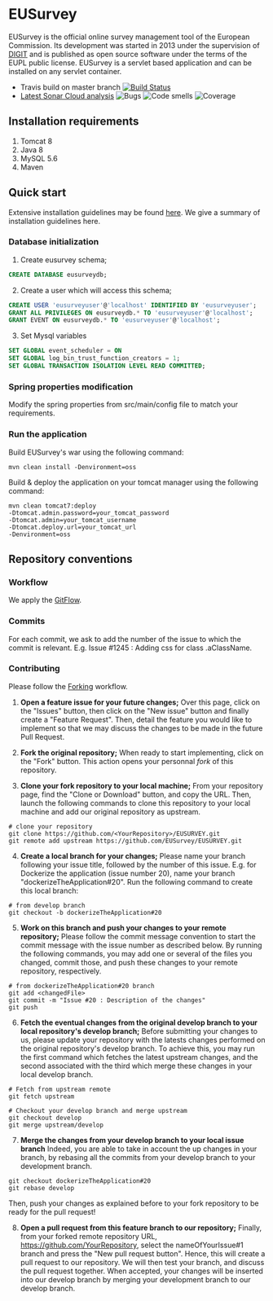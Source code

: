 # EUSurvey
EUSurvey is the official online survey management tool of the European Commission. Its development was started in 2013 under the supervision of [DIGIT](http://ec.europa.eu/dgs/informatics/index_en.htm) and is published as open source software under the terms of the EUPL public license. EUSurvey is a servlet based application and can be installed on any servlet container.
* Travis build on master branch [![Build Status](https://travis-ci.com/EUSurvey/EUSURVEY.svg?branch=master)](https://travis-ci.com/EUSurvey/EUsurvey)
* [Latest Sonar Cloud analysis](https://sonarcloud.io/dashboard?id=EUSURVEY) ![Bugs](https://sonarcloud.io/api/project_badges/measure?project=EUSURVEY&metric=bugs) ![Code smells](https://sonarcloud.io/api/project_badges/measure?project=EUSURVEY&metric=code_smells) ![Coverage](https://sonarcloud.io/api/project_badges/measure?project=EUSURVEY&metric=coverage)

## Installation requirements
1. Tomcat 8
1. Java 8
1. MySQL 5.6
1. Maven

## Quick start
Extensive installation guidelines may be found [here](https://joinup.ec.europa.eu/sites/default/files/document/2017-08/eusurvey_oss_installation_guide_v1_4_0_1.pdf). We give a summary of installation guidelines here.

### Database initialization
1. Create eusurvey schema;
``` sql 
CREATE DATABASE eusurveydb; 
```

2. Create a user which will access this schema;
``` sql 
CREATE USER 'eusurveyuser'@'localhost' IDENTIFIED BY 'eusurveyuser'; 
GRANT ALL PRIVILEGES ON eusurveydb.* TO 'eusurveyuser'@'localhost';
GRANT EVENT ON eusurveydb.* TO 'eusurveyuser'@'localhost';
```

3. Set Mysql variables
``` sql 
SET GLOBAL event_scheduler = ON
SET GLOBAL log_bin_trust_function_creators = 1;
SET GLOBAL TRANSACTION ISOLATION LEVEL READ COMMITTED;
```

### Spring properties modification
Modify the spring properties from src/main/config file to match your requirements.

### Run the application
Build EUSurvey's war using the following command:
``` batch
mvn clean install -Denvironment=oss
```

Build & deploy the application on your tomcat manager using the following command:
``` batch
mvn clean tomcat7:deploy 
-Dtomcat.admin.password=your_tomcat_password
-Dtomcat.admin=your_tomcat_username
-Dtomcat.deploy.url=your_tomcat_url
-Denvironment=oss
```

## Repository conventions
### Workflow
We apply the [GitFlow](https://www.atlassian.com/git/tutorials/comparing-workflows/gitflow-workflow).

### Commits
For each commit, we ask to add the number of the issue to which the commit is relevant. E.g.  Issue #1245 : Adding css for class .aClassName. 


### Contributing
Please follow the [Forking](https://help.github.com/en/articles/fork-a-repo) workflow.

1. __Open a feature issue for your future changes;__
Over this page, click on the "Issues" button, then click on the "New issue" button and finally create a "Feature Request". Then, detail the feature you would like to implement so that we may discuss the changes to be made in the future Pull Request.

2. __Fork the original repository;__
When ready to start implementing, click on the "Fork" button. This action opens your personnal _fork_ of this repository.

3. __Clone your fork repository to your local machine;__
From your repository page, find the "Clone or Download" button, and copy the URL. Then, launch the following commands to clone this repository to your local machine and add our original repository as upstream.
```batch
# clone your repository
git clone https://github.com/<YourRepository>/EUSURVEY.git
git remote add upstream https://github.com/EUSurvey/EUSURVEY.git
```
4. __Create a local branch for your changes;__
Please name your branch following your issue title, followed by the number of this issue. E.g. for Dockerize the application (issue number 20), name your branch "dockerizeTheApplication#20". Run the following command to create this local branch:
``` batch 
# from develop branch
git checkout -b dockerizeTheApplication#20
```

5. __Work on this branch and push your changes to your remote repository;__
Please follow the commit message convention to start the commit message with the issue number as described below. By running the following commands, you may add one or several of the files you changed, commit those, and push these changes to your remote repository, respectively.
``` batch 
# from dockerizeTheApplication#20 branch
git add <changedFile>
git commit -m "Issue #20 : Description of the changes"
git push
```

6. __Fetch the eventual changes from the original develop branch to your local repository's develop branch;__
Before submitting your changes to us, please update your repository with the latests changes performed on the original repository's develop branch. To achieve this, you may run the first command which fetches the latest upstream changes, and the second associated with the third which merge these changes in your local develop branch.
```batch
# Fetch from upstream remote
git fetch upstream

# Checkout your develop branch and merge upstream
git checkout develop
git merge upstream/develop
```

7. __Merge the changes from your develop branch to your local issue branch__
Indeed, you are able to take in account the up changes in your branch, by rebasing all the commits from your develop branch to your development branch.
```batch 
git checkout dockerizeTheApplication#20
git rebase develop
```
Then, push your changes as explained before to your fork repository to be ready for the pull request!

8. __Open a pull request from this feature branch to our repository;__
Finally, from your forked remote repository URL, https://github.com/YourRepository, select the nameOfYourIssue#1 branch and press the "New pull request button". Hence, this will create a pull request to our repository. We will then test your branch, and discuss the pull request together. When accepted, your changes will be inserted into our develop branch by merging your development branch to our develop branch.
